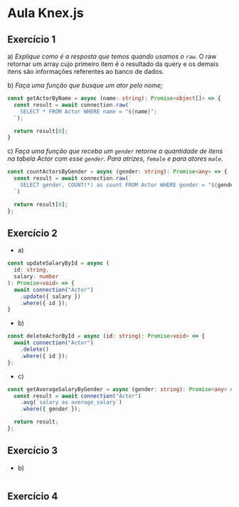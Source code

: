 # Aula Knex.js

## Exercício 1

a) *Explique como é a resposta que temos quando usamos o `raw`.* 
O raw retornar um array cujo primeiro item é o resultado da query e os demais itens são informações referentes ao banco de dados.

b) *Faça uma função que busque um ator pelo nome;*
```ts
const getActorByName = async (name: string): Promise<object[]> => {
  const result = await connection.raw(`
    SELECT * FROM Actor WHERE name = "${name}";
  `);

  return result[0];
}
```

c) *Faça uma função que receba um `gender` retorne a quantidade de itens na tabela Actor com esse `gender`. Para atrizes, `female` e para atores `male`.*

```ts
const countActorsByGender = async (gender: string): Promise<any> => {
  const result = await connection.raw(`
    SELECT gender, COUNT(*) as count FROM Actor WHERE gender = "${gender}";
  `)

  return result[0];
};
```

## Exercício 2
- a) 
```ts
const updateSalaryById = async (
  id: string,
  salary: number
): Promise<void> => {
  await connection("Actor")
    .update({ salary })
    .where({ id });
}
```
- b)
```ts
const deleteActorById = async (id: string): Promise<void> => {
  await connection("Actor")
    .delete()
    .where({ id });
};
```

- c)
```ts
const getAverageSalaryByGender = async (gender: string): Promise<any> => {
  const result = await connection("Actor")
    .avg(`salary as average_salary`)
    .where({ gender });

  return result;
};
```

## Exercício 3
- b)
```ts

```

## Exercício 4
```ts

```